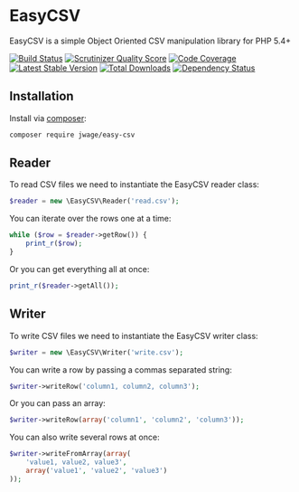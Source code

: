EasyCSV
=======

EasyCSV is a simple Object Oriented CSV manipulation library for PHP 5.4+

[![Build Status](https://secure.travis-ci.org/jwage/easy-csv.png?branch=master)](http://travis-ci.org/jwage/easy-csv)
[![Scrutinizer Quality Score](https://scrutinizer-ci.com/g/jwage/easy-csv/badges/quality-score.png?s=2de4fb739a50630ffcbc61b62bfda161ac38afd4)](https://scrutinizer-ci.com/g/jwage/easy-csv/)
[![Code Coverage](https://scrutinizer-ci.com/g/jwage/easy-csv/badges/coverage.png?s=e77261403858e1bd97b4135a622e76a0423ec248)](https://scrutinizer-ci.com/g/jwage/easy-csv/)
[![Latest Stable Version](https://poser.pugx.org/jwage/easy-csv/v/stable.png)](https://packagist.org/packages/jwage/easy-csv)
[![Total Downloads](https://poser.pugx.org/jwage/easy-csv/downloads.png)](https://packagist.org/packages/jwage/easy-csv)
[![Dependency Status](https://www.versioneye.com/php/jwage:easy-csv/1.0.0/badge.png)](https://www.versioneye.com/php/jwage:easy-csv/1.0.0)

## Installation

Install via [composer](https://getcomposer.org/):

```sh
composer require jwage/easy-csv
```

## Reader

To read CSV files we need to instantiate the EasyCSV reader class:

```php
$reader = new \EasyCSV\Reader('read.csv');
```

You can iterate over the rows one at a time:

```php
while ($row = $reader->getRow()) {
    print_r($row);
}
```

Or you can get everything all at once:

```php
print_r($reader->getAll());
```

## Writer

To write CSV files we need to instantiate the EasyCSV writer class:

```php
$writer = new \EasyCSV\Writer('write.csv');
```

You can write a row by passing a commas separated string:

```php
$writer->writeRow('column1, column2, column3');
```

Or you can pass an array:

```php
$writer->writeRow(array('column1', 'column2', 'column3'));
```

You can also write several rows at once:

```php
$writer->writeFromArray(array(
    'value1, value2, value3',
    array('value1', 'value2', 'value3')
));
```
